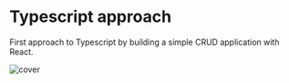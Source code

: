 # Typescript approach
First approach to Typescript by building a simple CRUD application with React.

![cover](https://user-images.githubusercontent.com/46674104/165995989-5024dc71-c6b4-49ce-912c-2bfe0e1020bb.png)

